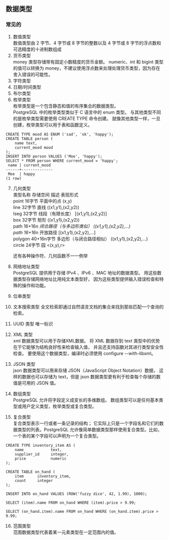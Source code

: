 ## 数据类型

### 常见的

1. 数值类型  
   数值类型由 2 字节、4 字节或 8 字节的整数以及 4 字节或 8 字节的浮点数和可选精度的十进制数组成
2. 货币类型  
   money 类型存储带有固定小数精度的货币金额。 numeric、int 和 bigint 类型的值可以转换为 money，不建议使用浮点数来处理处理货币类型，因为存在舍入错误的可能性。
3. 字符类型
4. 日期/时间类型
5. 布尔类型
6. 枚举类型  
   枚举类型是一个包含静态和值的有序集合的数据类型。  
   PostgreSQL 中的枚举类型类似于 C 语言中的 enum 类型。 
   与其他类型不同的是枚举类型需要使用 CREATE TYPE 命令创建。
   就像其他类型一样，一旦创建，枚举类型可以用于表和函数定义。
```
CREATE TYPE mood AS ENUM ('sad', 'ok', 'happy');
CREATE TABLE person (
    name text,
    current_mood mood
);
INSERT INTO person VALUES ('Moe', 'happy');
SELECT * FROM person WHERE current_mood = 'happy';
 name | current_mood 
------+--------------
 Moe  | happy
(1 row)
```
7. 几何类型  
   类型名称	存储空间	描述	表现形式  
   point	16字节	平面中的点	(x,y)  
   line	32字节	直线	((x1,y1),(x2,y2))  
   lseg	32字节	线段（有限长度）	[(x1,y1),(x2,y2)]  
   box	32字节	矩形	((x1,y1),(x2,y2))  
   path	16+16*n	闭合路径（与多边形类似）	((x1,y1),(x2,y2),…)  
   path	16+16*n	开放路径	[(x1,y1),(x2,y2),…]  
   polygon	40+16n字节	多边形（与闭合路径相似）	((x1,y1),(x2,y2),…)  
   circle	24字节	园	<(x,y),r>  

   还有各种操作符、几何函数不一一例举
8. 网络地址类型  
   PostgreSQL 提供用于存储 IPv4 、IPv6 、MAC 地址的数据类型。
   用这些数据类型存储网络地址比用纯文本类型好， 因为这些类型提供输入错误检查和特殊的操作和功能。
9. 位串类型
10. 文本搜索类型
    全文检索即通过自然语言文档的集合来找到那些匹配一个查询的检索。
11. UUID 类型 唯一标识
12. XML 类型  
    xml 数据类型可以用于存储XML数据。 将 XML 数据存到 text 类型中的优势在于它能够为结构良好性来检查输入值， 并且还支持函数对其进行类型安全性检查。 要使用这个数据类型，编译时必须使用 configure --with-libxml。
13. JSON 类型  
    json 数据类型可以用来存储 JSON（JavaScript Object Notation）数据， 这样的数据也可以存储为 text，但是 json 数据类型更有利于检查每个存储的数值是可用的 JSON 值。
14. 数组类型  
    PostgreSQL 允许将字段定义成变长的多维数组。
    数组类型可以是任何基本类型或用户定义类型，枚举类型或复合类型。
15. 复合类型  
    复合类型表示一行或者一条记录的结构； 它实际上只是一个字段名和它们的数据类型的列表。PostgreSQL 允许像简单数据类型那样使用复合类型。比如，一个表的某个字段可以声明为一个复合类型。
```
CREATE TYPE inventory_item AS (
    name            text,
    supplier_id     integer,
    price           numeric
);

CREATE TABLE on_hand (
    item      inventory_item,
    count     integer
);

INSERT INTO on_hand VALUES (ROW('fuzzy dice', 42, 1.99), 1000);

SELECT (item).name FROM on_hand WHERE (item).price > 9.99;

SELECT (on_hand.item).name FROM on_hand WHERE (on_hand.item).price > 9.99;
```
16. 范围类型  
    范围数据类型代表着某一元素类型在一定范围内的值。